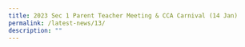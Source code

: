 ```yaml
---
title: 2023 Sec 1 Parent Teacher Meeting & CCA Carnival (14 Jan)
permalink: /latest-news/13/
description: ""
---
```

